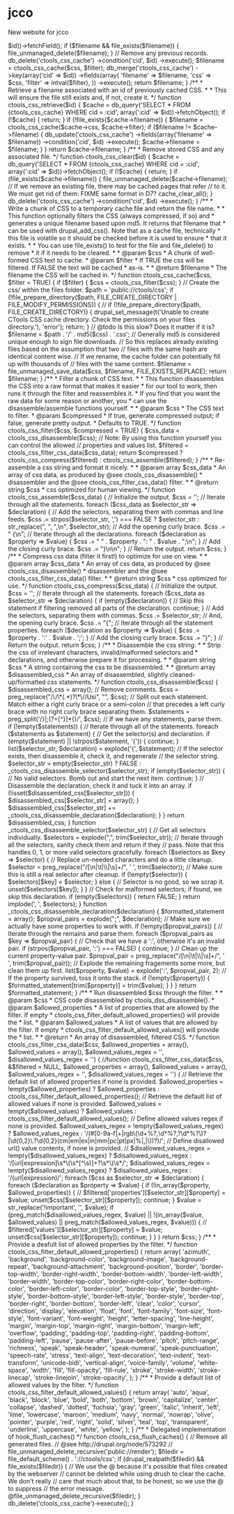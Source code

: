 # jcco
New website for jcco

<?php

/*
 * @file
 * CSS filtering functions. Contains a disassembler, filter, compressor, and
 * decompressor.
 *
 * The general usage of this tool is:
 *
 * To simply filter CSS:
 * @code
 *   $filtered_css = ctools_css_filter($css, TRUE);
 * @endcode
 *
 * In the above, if the second argument is TRUE, the returned CSS will
 * be compressed. Otherwise it will be returned in a well formatted
 * syntax.
 *
 * To cache unfiltered CSS in a file, which will be filtered:
 *
 * @code
 *   $filename = ctools_css_cache($css, TRUE);
 * @endcode
 *
 * In the above, if the second argument is FALSE, the CSS will not be filtered.
 *
 * This file will be cached within the Drupal files system. This system cannot
 * detect when this file changes, so it is YOUR responsibility to remove and
 * re-cache this file when the CSS is changed. Your system should also contain
 * a backup method of re-generating the CSS cache in case it is removed, so
 * that it is easy to force a re-cache by simply deleting the contents of the
 * directory.
 *
 * Finally, if for some reason your application cannot store the filename
 * (which is true of Panels where the style can't force the display to
 * resave unconditionally) you can use the ctools storage mechanism. You
 * simply have to come up with a unique Id:
 *
 * @code
 *   $filename = ctools_css_store($id, $css, TRUE);
 * @endcode
 *
 * Then later on:
 * @code
 *   $filename = ctools_css_retrieve($id);
 *   drupal_add_css($filename);
 * @endcode
 *
 * The CSS that was generated will be stored in the database, so even if the
 * file was removed the cached CSS will be used. If the CSS cache is
 * cleared you may be required to regenerate your CSS. This will normally
 * only be cleared by an administrator operation, not during normal usage.
 *
 * You may remove your stored CSS this way:
 *
 * @code
 *   ctools_css_clear($id);
 * @endcode
 */

/**
 * Store CSS with a given id and return the filename to use.
 *
 * This function associates a piece of CSS with an id, and stores the
 * cached filename and the actual CSS for later use with
 * ctools_css_retrieve.
 */
function ctools_css_store($id, $css, $filter = TRUE) {
  $filename = db_query('SELECT filename FROM {ctools_css_cache} WHERE cid = :cid', array(':cid' => $id))->fetchField();
  if ($filename && file_exists($filename)) {
    file_unmanaged_delete($filename);
  }
  // Remove any previous records.
  db_delete('ctools_css_cache')
    ->condition('cid', $id)
    ->execute();

  $filename = ctools_css_cache($css, $filter);

  db_merge('ctools_css_cache')
    ->key(array('cid' => $id))
    ->fields(array(
      'filename' => $filename,
      'css' => $css,
      'filter' => intval($filter),
    ))
    ->execute();

  return $filename;
}

/**
 * Retrieve a filename associated with an id of previously cached CSS.
 *
 * This will ensure the file still exists and, if not, create it.
 */
function ctools_css_retrieve($id) {
  $cache = db_query('SELECT * FROM {ctools_css_cache} WHERE cid = :cid', array(':cid' => $id))->fetchObject();
  if (!$cache) {
    return;
  }

  if (!file_exists($cache->filename)) {
    $filename = ctools_css_cache($cache->css, $cache->filter);
    if ($filename != $cache->filename) {
      db_update('ctools_css_cache')
        ->fields(array('filename' => $filename))
        ->condition('cid', $id)
        ->execute();
      $cache->filename = $filename;
    }
  }

  return $cache->filename;
}

/**
 * Remove stored CSS and any associated file.
 */
function ctools_css_clear($id) {
  $cache = db_query('SELECT * FROM {ctools_css_cache} WHERE cid = :cid', array(':cid' => $id))->fetchObject();
  if (!$cache) {
    return;
  }

  if (file_exists($cache->filename)) {
    file_unmanaged_delete($cache->filename);
    // If we remove an existing file, there may be cached pages that refer
    // to it. We must get rid of them: FIXME same format in D7?
    cache_clear_all();
  }

  db_delete('ctools_css_cache')
    ->condition('cid', $id)
    ->execute();
}

/**
 * Write a chunk of CSS to a temporary cache file and return the file name.
 *
 * This function optionally filters the CSS (always compressed, if so) and
 * generates a unique filename based upon md5. It returns that filename that
 * can be used with drupal_add_css(). Note that as a cache file, technically
 * this file is volatile so it should be checked before it is used to ensure
 * that it exists.
 *
 * You can use file_exists() to test for the file and file_delete() to remove
 * it if it needs to be cleared.
 *
 * @param $css
 *   A chunk of well-formed CSS text to cache.
 * @param $filter
 *   If TRUE the css will be filtered. If FALSE the text will be cached
 *   as-is.
 *
 * @return $filename
 *   The filename the CSS will be cached in.
 */
function ctools_css_cache($css, $filter = TRUE) {
  if ($filter) {
    $css = ctools_css_filter($css);
  }

  // Create the css/ within the files folder.
  $path = 'public://ctools/css';
  if (!file_prepare_directory($path, FILE_CREATE_DIRECTORY | FILE_MODIFY_PERMISSIONS)) {
//  if (!file_prepare_directory($path, FILE_CREATE_DIRECTORY)) {
    drupal_set_message(t('Unable to create CTools CSS cache directory. Check the permissions on your files directory.'), 'error');
    return;
  }

  // @todo Is this slow? Does it matter if it is?
  $filename = $path . '/' . md5($css) . '.css';

  // Generally md5 is considered unique enough to sign file downloads.
  // So this replaces already existing files based on the assumption that two
  // files with the same hash are identical content wise.
  // If we rename, the cache folder can potentially fill up with thousands of
  // files with the same content.
  $filename = file_unmanaged_save_data($css, $filename, FILE_EXISTS_REPLACE);

  return $filename;
}

/**
 * Filter a chunk of CSS text.
 *
 * This function disassembles the CSS into a raw format that makes it easier
 * for our tool to work, then runs it through the filter and reassembles it.
 * If you find that you want the raw data for some reason or another, you
 * can use the disassemble/assemble functions yourself.
 *
 * @param $css
 *   The CSS text to filter.
 * @param $compressed
 *   If true, generate compressed output; if false, generate pretty output.
 *   Defaults to TRUE.
 */
function ctools_css_filter($css, $compressed = TRUE) {
  $css_data = ctools_css_disassemble($css);

  // Note: By using this function yourself you can control the allowed
  // properties and values list.
  $filtered = ctools_css_filter_css_data($css_data);

  return $compressed ? ctools_css_compress($filtered) : ctools_css_assemble($filtered);
}

/**
 * Re-assemble a css string and format it nicely.
 *
 * @param array $css_data
 *   An array of css data, as produced by @see ctools_css_disassemble()
 *   disassembler and the @see ctools_css_filter_css_data() filter.
 *
 * @return string $css
 *   css optimized for human viewing.
 */
function ctools_css_assemble($css_data) {
  // Initialize the output.
  $css = '';
  // Iterate through all the statements.
  foreach ($css_data as $selector_str => $declaration) {
    // Add the selectors, separating them with commas and line feeds.
    $css .= strpos($selector_str, ',') === FALSE ? $selector_str : str_replace(", ", ",\n", $selector_str);
    // Add the opening curly brace.
    $css .= " {\n";
    // Iterate through all the declarations.
    foreach ($declaration as $property => $value) {
      $css .= "  " . $property . ": " . $value . ";\n";
    }
    // Add the closing curly brace.
    $css .= "}\n\n";
  }
  // Return the output.
  return $css;
}

/**
 * Compress css data (filter it first!) to optimize for use on view.
 *
 * @param array $css_data
 *   An array of css data, as produced by @see ctools_css_disassemble()
 *   disassembler and the @see ctools_css_filter_css_data() filter.
 *
 * @return string $css
 *   css optimized for use.
 */
function ctools_css_compress($css_data) {
  // Initialize the output.
  $css = '';
  // Iterate through all the statements.
  foreach ($css_data as $selector_str => $declaration) {
    if (empty($declaration)) {
      // Skip this statement if filtering removed all parts of the declaration.
      continue;
    }
    // Add the selectors, separating them with commas.
    $css .= $selector_str;
    // And, the opening curly brace.
    $css .= "{";
    // Iterate through all the statement properties.
    foreach ($declaration as $property => $value) {
      $css .= $property . ':' . $value . ';';
    }
    // Add the closing curly brace.
    $css .= "}";
  }
  // Return the output.
  return $css;
}

/**
 * Disassemble the css string.
 *
 * Strip the css of irrelevant characters, invalid/malformed selectors and
 * declarations, and otherwise prepare it for processing.
 *
 * @param string $css
 *   A string containing the css to be disassembled.
 *
 * @return array $disassembled_css
 *   An array of disassembled, slightly cleaned-up/formatted css statements.
 */
function ctools_css_disassemble($css) {
  $disassembled_css = array();
  // Remove comments.
  $css = preg_replace("/\/\*(.*)?\*\//Usi", "", $css);
  // Split out each statement. Match either a right curly brace or a semi-colon
  // that precedes a left curly brace with no right curly brace separating them.
  $statements = preg_split('/}|;(?=[^}]*{)/', $css);

  // If we have any statements, parse them.
  if (!empty($statements)) {
    // Iterate through all of the statements.
    foreach ($statements as $statement) {
      // Get the selector(s) and declaration.
      if (empty($statement) || !strpos($statement, '{')) {
        continue;
      }

      list($selector_str, $declaration) = explode('{', $statement);

      // If the selector exists, then disassemble it, check it, and regenerate
      // the selector string.
      $selector_str = empty($selector_str) ? FALSE : _ctools_css_disassemble_selector($selector_str);
      if (empty($selector_str)) {
        // No valid selectors. Bomb out and start the next item.
        continue;
      }

      // Disassemble the declaration, check it and tuck it into an array.
      if (!isset($disassembled_css[$selector_str])) {
        $disassembled_css[$selector_str] = array();
      }
      $disassembled_css[$selector_str] += _ctools_css_disassemble_declaration($declaration);
    }
  }
  return $disassembled_css;
}

function _ctools_css_disassemble_selector($selector_str) {
  // Get all selectors individually.
  $selectors = explode(",", trim($selector_str));
  // Iterate through all the selectors, sanity check them and return if they
  // pass. Note that this handles 0, 1, or more valid selectors gracefully.
  foreach ($selectors as $key => $selector) {
    // Replace un-needed characters and do a little cleanup.
    $selector = preg_replace("/[\n|\t|\\|\s]+/", ' ', trim($selector));
    // Make sure this is still a real selector after cleanup.
    if (!empty($selector)) {
      $selectors[$key] = $selector;
    }
    else {
      // Selector is no good, so we scrap it.
      unset($selectors[$key]);
    }
  }
  // Check for malformed selectors; if found, we skip this declaration.
  if (empty($selectors)) {
    return FALSE;
  }
  return implode(', ', $selectors);
}

function _ctools_css_disassemble_declaration($declaration) {
  $formatted_statement = array();
  $propval_pairs = explode(";", $declaration);
  // Make sure we actually have some properties to work with.
  if (!empty($propval_pairs)) {
    // Iterate through the remains and parse them.
    foreach ($propval_pairs as $key => $propval_pair) {
      // Check that we have a ':', otherwise it's an invalid pair.
      if (strpos($propval_pair, ':') === FALSE) {
        continue;
      }
      // Clean up the current property-value pair.
      $propval_pair = preg_replace("/[\n|\t|\\|\s]+/", ' ', trim($propval_pair));
      // Explode the remaining fragements some more, but clean them up first.
      list($property, $value) = explode(':', $propval_pair, 2);
      // If the property survived, toss it onto the stack.
      if (!empty($property)) {
        $formatted_statement[trim($property)] = trim($value);
      }
    }
  }
  return $formatted_statement;
}

/**
 * Run disassembled $css through the filter.
 *
 * @param $css
 *   CSS code disassembled by ctools_dss_disassemble().
 * @param $allowed_properties
 *   A list of properties that are allowed by the filter. If empty
 *   ctools_css_filter_default_allowed_properties() will provide the
 *   list.
 * @param $allowed_values
 *   A list of values that are allowed by the filter. If empty
 *   ctools_css_filter_default_allowed_values() will provide the
 *   list.
 *
 * @return
 *   An array of disassembled, filtered CSS.
 */
function ctools_css_filter_css_data($css, $allowed_properties = array(), $allowed_values = array(), $allowed_values_regex = '', $disallowed_values_regex = '') {
//function ctools_css_filter_css_data($css, &$filtered = NULL, $allowed_properties = array(), $allowed_values = array(), $allowed_values_regex = '', $disallowed_values_regex = '') {
  // Retrieve the default list of allowed properties if none is provided.
  $allowed_properties = !empty($allowed_properties) ? $allowed_properties : ctools_css_filter_default_allowed_properties();
  // Retrieve the default list of allowed values if none is provided.
  $allowed_values = !empty($allowed_values) ? $allowed_values : ctools_css_filter_default_allowed_values();
  // Define allowed values regex if none is provided.
  $allowed_values_regex = !empty($allowed_values_regex) ? $allowed_values_regex : '/(#[0-9a-f]+|rgb\(\d+%?,\d*%?,?\d*%?\)?|\d{0,2}\.?\d{0,2}(cm|em|ex|in|mm|pc|pt|px|%|,|\))?)/';
  // Define disallowed url() value contents, if none is provided.
  // $disallowed_values_regex = !empty($disallowed_values_regex) ? $disallowed_values_regex : '/[url|expression]\s*\(\s*[^\s)]+?\s*\)\s*/';
  $disallowed_values_regex = !empty($disallowed_values_regex) ? $disallowed_values_regex : '/(url|expression)/';

  foreach ($css as $selector_str => $declaration) {
    foreach ($declaration as $property => $value) {
      if (!in_array($property, $allowed_properties)) {
        // $filtered['properties'][$selector_str][$property] = $value;
        unset($css[$selector_str][$property]);
        continue;
      }
      $value = str_replace('!important', '', $value);
      if (preg_match($disallowed_values_regex, $value) || !(in_array($value, $allowed_values) || preg_match($allowed_values_regex, $value))) {
        // $filtered['values'][$selector_str][$property] = $value;
        unset($css[$selector_str][$property]);
        continue;
      }
    }
  }
  return $css;
}

/**
 * Provide a deafult list of allowed properties by the filter.
 */
function ctools_css_filter_default_allowed_properties() {
  return array(
    'azimuth',
    'background',
    'background-color',
    'background-image',
    'background-repeat',
    'background-attachment',
    'background-position',
    'border',
    'border-top-width',
    'border-right-width',
    'border-bottom-width',
    'border-left-width',
    'border-width',
    'border-top-color',
    'border-right-color',
    'border-bottom-color',
    'border-left-color',
    'border-color',
    'border-top-style',
    'border-right-style',
    'border-bottom-style',
    'border-left-style',
    'border-style',
    'border-top',
    'border-right',
    'border-bottom',
    'border-left',
    'clear',
    'color',
    'cursor',
    'direction',
    'display',
    'elevation',
    'float',
    'font',
    'font-family',
    'font-size',
    'font-style',
    'font-variant',
    'font-weight',
    'height',
    'letter-spacing',
    'line-height',
    'margin',
    'margin-top',
    'margin-right',
    'margin-bottom',
    'margin-left',
    'overflow',
    'padding',
    'padding-top',
    'padding-right',
    'padding-bottom',
    'padding-left',
    'pause',
    'pause-after',
    'pause-before',
    'pitch',
    'pitch-range',
    'richness',
    'speak',
    'speak-header',
    'speak-numeral',
    'speak-punctuation',
    'speech-rate',
    'stress',
    'text-align',
    'text-decoration',
    'text-indent',
    'text-transform',
    'unicode-bidi',
    'vertical-align',
    'voice-family',
    'volume',
    'white-space',
    'width',
    'fill',
    'fill-opacity',
    'fill-rule',
    'stroke',
    'stroke-width',
    'stroke-linecap',
    'stroke-linejoin',
    'stroke-opacity',
  );
}

/**
 * Provide a default list of allowed values by the filter.
 */
function ctools_css_filter_default_allowed_values() {
  return array(
    'auto',
    'aqua',
    'black',
    'block',
    'blue',
    'bold',
    'both',
    'bottom',
    'brown',
    'capitalize',
    'center',
    'collapse',
    'dashed',
    'dotted',
    'fuchsia',
    'gray',
    'green',
    'italic',
    'inherit',
    'left',
    'lime',
    'lowercase',
    'maroon',
    'medium',
    'navy',
    'normal',
    'nowrap',
    'olive',
    'pointer',
    'purple',
    'red',
    'right',
    'solid',
    'silver',
    'teal',
    'top',
    'transparent',
    'underline',
    'uppercase',
    'white',
    'yellow',
  );
}

/**
 * Delegated implementation of hook_flush_caches()
 */
function ctools_css_flush_caches() {
  // Remove all generated files.
  // @see http://drupal.org/node/573292
  // file_unmanaged_delete_recursive('public://render');
  $filedir = file_default_scheme() . '://ctools/css';
  if (drupal_realpath($filedir) && file_exists($filedir)) {
    // We use the @ because it's possible that files created by the webserver
    // cannot be deleted while using drush to clear the cache. We don't really
    // care that much about that, to be honest, so we use the @ to suppress
    // the error message.
    @file_unmanaged_delete_recursive($filedir);
  }

  db_delete('ctools_css_cache')->execute();
}
